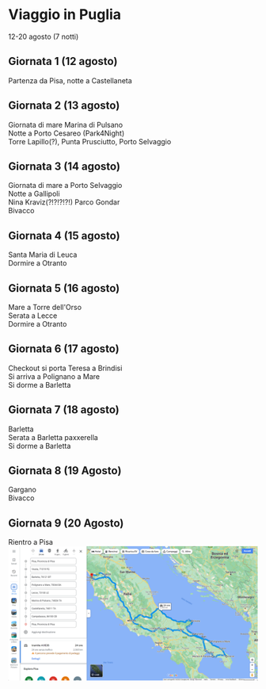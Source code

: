 # Viaggio in Puglia
12-20 agosto (7 notti) 

## Giornata 1 (12 agosto)
Partenza da Pisa, notte a Castellaneta 

## Giornata 2 (13 agosto)
Giornata di mare Marina di Pulsano \
Notte a Porto Cesareo (Park4Night) \
Torre Lapillo(?), Punta Prusciutto, Porto Selvaggio

## Giornata 3 (14 agosto)
Giornata di mare a Porto Selvaggio  \
Notte a Gallipoli \
Nina Kraviz(?!?!?!?!) Parco Gondar \
Bivacco

## Giornata 4 (15 agosto)
Santa Maria di Leuca \
Dormire a Otranto 

## Giornata 5 (16 agosto)
Mare a Torre dell'Orso \
Serata a Lecce \
Dormire a Otranto 

## Giornata 6 (17 agosto)
Checkout si porta Teresa a Brindisi \
Si arriva a Polignano a Mare \
Si dorme a Barletta

## Giornata 7 (18 agosto)
Barletta \
Serata a Barletta paxxerella \
Si dorme a Barletta 

## Giornata 8 (19 Agosto)
Gargano \
Bivacco 
## Giornata 9 (20 Agosto)
Rientro a Pisa
![](itinerario.png)
